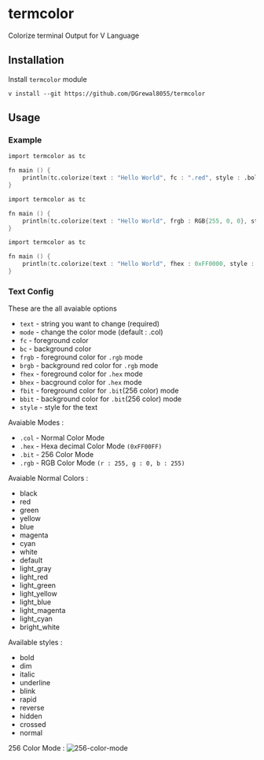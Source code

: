 # termcolor
Colorize terminal Output for V Language

## Installation
Install `termcolor` module
```
v install --git https://github.com/DGrewal8055/termcolor
```
## Usage

### Example
```v
import termcolor as tc

fn main () {
    println(tc.colorize(text : "Hello World", fc : ".red", style : .bold | .underline))
}
```
```v
import termcolor as tc

fn main () {
    println(tc.colorize(text : "Hello World", frgb : RGB{255, 0, 0}, style : .dim))
}
```
```v
import termcolor as tc

fn main () {
    println(tc.colorize(text : "Hello World", fhex : 0xFF0000, style : .italic))
}
```

### Text Config

These are the all avaiable options

- `text` - string you want to change (required)
- `mode` - change the color mode (default : .col)
- `fc` - foreground color
- `bc` - background color
- `frgb` - foreground color for `.rgb` mode
- `brgb` - background red color for `.rgb` mode 
- `fhex` - foreground color for `.hex` mode
- `bhex` - bacground color for `.hex` mode
- `fbit` - foreground color for `.bit`(256 color) mode
- `bbit` - background color for `.bit`(256 color) mode
- `style` - style for the text

Avaiable Modes :
- `.col` - Normal Color Mode
- `.hex` - Hexa decimal Color Mode `(0xFF00FF)`
- `.bit` - 256 Color Mode
- `.rgb` - RGB Color Mode `(r : 255, g : 0, b : 255)`

Avaiable Normal Colors :
- black
- red
- green
- yellow
- blue
- magenta
- cyan
- white
- default
- light_gray
- light_red
- light_green
- light_yellow
- light_blue
- light_magenta
- light_cyan
- bright_white


Available styles :
- bold
- dim
- italic
- underline
- blink
- rapid
- reverse
- hidden
- crossed
- normal

256 Color Mode :
![256-color-mode](https://i.sstatic.net/KTSQa.png)


 
